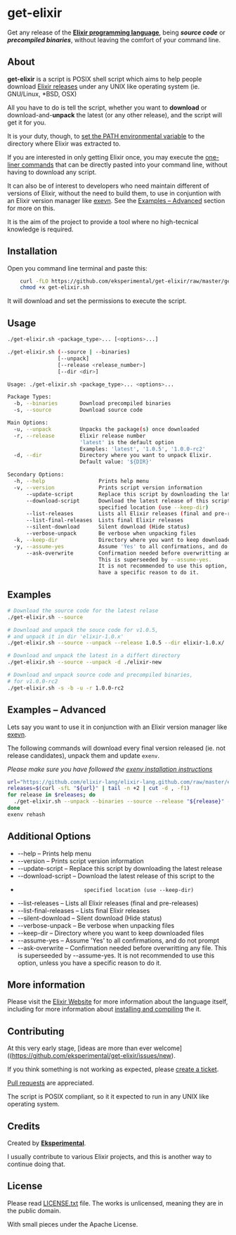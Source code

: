 # get-elixir

Get any release of the **[Elixir programming language](http://elixir-lang.org)**, being **_source code_** or **_precompiled binaries_**, without leaving the comfort of your command line.

## About

**get-elixir** is a script is POSIX shell script which aims to help people download [Elixir releases](https://github.com/elixir-lang/elixir/releases) under any UNIX like operating system (ie. GNU/Linux, *BSD, OSX)

All you have to do is tell the script, whether you want to **download** or download-and-**unpack** the latest (or any other release), and the script will get it for you.

It is your duty, though, to [set the PATH environmental variable](http://elixir-lang.org/install.html#setting-path-environment-variable) to the directory where Elixir was extracted to.

If you are interested in only getting Elixir once, you may execute the [one-liner commands](one-liner.md) that can be directly pasted into your command line, without having to download any script.

It can also be of interest to developers who need maintain different of versions of Elixir, without the need to build them, to use in conjuntion with an Elixir version manager like [exevn](https://github.com/mururu/exenv). See the [Examples – Advanced](#examples-advanced) section for more on this.

It is the aim of the project to provide a tool where no high-tecnical knowledge is required.

## Installation

Open you command line terminal and paste this:

```sh
    curl -fLO https://github.com/eksperimental/get-elixir/raw/master/get-elixir.sh
    chmod +x get-elixir.sh
```

It will download and set the permissions to execute the script.

## Usage

```sh
./get-elixir.sh <package_type>... [<options>...]

./get-elixir.sh (--source | --binaries)
                [--unpack]
                [--release <release_number>]
                [--dir <dir>]
```

```sh
Usage: ./get-elixir.sh <package_type>... <options>...

Package Types:
  -b, --binaries       Download precompiled binaries
  -s, --source         Download source code

Main Options:
  -u, --unpack         Unpacks the package(s) once downloaded
  -r, --release        Elixir release number
                       'latest' is the default option
                       Examples: 'latest', '1.0.5', '1.0.0-rc2'
  -d, --dir            Directory where you want to unpack Elixir.
                       Default value: '${DIR}'

Secondary Options:
  -h, --help                 Prints help menu
  -v, --version              Prints script version information
      --update-script        Replace this script by downloading the latest release
      --download-script      Download the latest release of this script to the
                             specified location (use --keep-dir)
      --list-releases        Lists all Elixir releases (final and pre-releases)
      --list-final-releases  Lists final Elixir releases
      --silent-download      Silent download (Hide status)
      --verbose-unpack       Be verbose when unpacking files
  -k, --keep-dir             Directory where you want to keep downloaded files
  -y, --assume-yes           Assume 'Yes' to all confirmations, and do not prompt
      --ask-overwrite        Confirmation needed before overwritting any file.
                             This is superseeded by --assume-yes.
                             It is not recommended to use this option, unless you
                             have a specific reason to do it.
```


## Examples

```sh
# Download the source code for the latest relase
./get-elixir.sh --source

# Download and unpack the souce code for v1.0.5,
# and unpack it in dir 'elixir-1.0.x'
./get-elixir.sh --source --unpack --release 1.0.5 --dir elixir-1.0.x/

# Download and unpack the latest in a differt directory
./get-elixir.sh --source --unpack -d ./elixir-new

# Download and unpack source code and precompiled binaries,
# for v1.0.0-rc2
./get-elixir.sh -s -b -u -r 1.0.0-rc2
```

## Examples – Advanced

Lets say you want to use it in conjunction with an Elixir version manager like [exevn](https://github.com/mururu/exenv).

The following commands will download every final version released (ie. not release candidates), unpack them and update `exenv`.

_Please make sure you have followed the [exenv installation instructions](https://github.com/mururu/exenv#section_2)_

```sh
url="https://github.com/elixir-lang/elixir-lang.github.com/raw/master/elixir.csv"
releases=$(curl -sfL "${url}" | tail -n +2 | cut -d , -f1)
for release in $releases; do
  ./get-elixir.sh --unpack --binaries --source --release "${release}" --dir "~/.exenv/versions/${version}"
done
exenv rehash
```

## Additional Options

* --help                 – Prints help menu
* --version              – Prints script version information
* --update-script        – Replace this script by downloading the latest release
* --download-script      – Download the latest release of this script to the
*                          specified location (use --keep-dir)
* --list-releases        – Lists all Elixir releases (final and pre-releases)
* --list-final-releases  – Lists final Elixir releases
* --silent-download      – Silent download (Hide status)
* --verbose-unpack       – Be verbose when unpacking files
* --keep-dir             – Directory where you want to keep downloaded files
* --assume-yes           – Assume 'Yes' to all confirmations, and do not prompt
* --ask-overwrite        – Confirmation needed before overwritting any file.
                           This is superseeded by --assume-yes.
                           It is not recommended to use this option, unless you
                           have a specific reason to do it.

## More information

Please visit the [Elixir Website](http://elixir-lang.org/) for more information about the language itself, including for more information about [installing and compiling](elixir-lang.org/install.html) the it.

## Contributing

At this very early stage, [ideas are more than ever welcome]((https://github.com/eksperimental/get-elixir/issues/new).

If you think something is not working as expected, please [create a ticket](https://github.com/eksperimental/get-elixir/issues/new).

[Pull requests](https://github.com/eksperimental/get-elixir/pulls) are appreciated.

The script is POSIX compliant, so it it expected to run in any UNIX like operating system.

## Credits

Created by **[Eksperimental](https://github.com/eksperimental)**.

I usually contribute to various Elixir projects, and this is another way to continue doing that.

## License

Please read [LICENSE.txt](LICENSE.txt) file.
The works is unlicensed, meaning they are in the public domain.

With small pieces under the Apache License.
